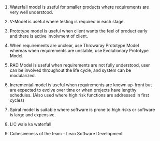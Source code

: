 1. Waterfall model is useful for smaller products where requirements are very well understood.

2. V-Model is useful where testing is required in each stage.

3. Prototype model is useful when client wants the feel of product early and there is active involvment of client.

4. When requirements are unclear, use Throwaray Prototype Model whereas when requirements are unstable, use Evolutionary Prototype Model.

5. RAD Model is useful when requirements are not fully understood, user can be involved throughout the life cycle, and system can be modularized.

6. Incremental model is useful when requirements are known up-front but are expected to evolve over time or when projects have lengthy schedules. 
(Also used where high risk functions are addressed in first cycles)

7. Spiral model is suitable where software is prone to high risks or software is large and expensive.

8. LIC wale ka waterfall

9. Cohesiveness of the team - Lean Software Development
